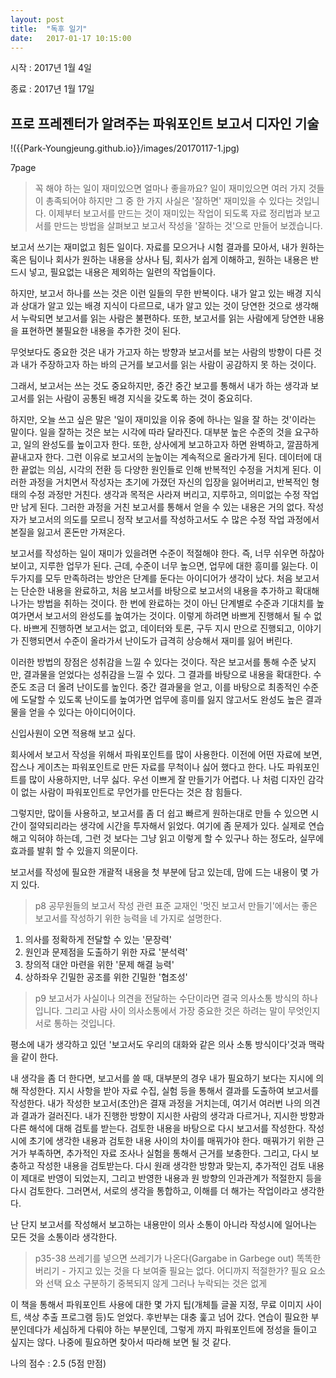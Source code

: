 ```yaml
---
layout: post
title:  "독후 일기"
date:   2017-01-17 10:15:00
---
```



시작 : 2017년 1월 4일

종료 : 2017년 1월 17일



## 프로 프레젠터가 알려주는 파워포인트 보고서 디자인 기술

!({{Park-Youngjeung.github.io}}/images/20170117-1.jpg)

7page

> 꼭 해야 하는 일이 재미있으면 얼마나 좋을까요? 일이 재미있으면 여러 가지 것들이 총족되어야 하지만 그 중 한 가지 사실은 '잘하면' 재미있을 수 있다는 것입니다. 이제부터 보고서를 만드는 것이 재미있는 작업이 되도록 자료 정리법과 보고서를 만드는 방법을 살펴보고 보고서 작성을 '잘하는 것'으로 만들어 보겠습니다.


  보고서 쓰기는 재미없고 힘든 일이다. 자료를 모으거나 시험 결과를 모아서, 내가 원하는 혹은 팀이나 회사가 원하는 내용을 상사나 팀, 회사가 쉽게 이해하고, 원하는 내용은 반드시 넣고, 필요없는 내용은 제외하는 일련의 작업들이다.

  하지만, 보고서 하나를 쓰는 것은 이런 일들의 무한 반복이다. 내가 알고 있는 배경 지식과 상대가 알고 있는 배경 지식이 다르므로, 내가 알고 있는 것이 당연한 것으로 생각해서 누락되면 보고서를 읽는 사람은 불편하다. 또한, 보고서를 읽는 사람에게 당연한 내용을 표현하면 불필요한 내용을 추가한 것이 된다.

  무엇보다도 중요한 것은 내가 가고자 하는 방향과 보고서를 보는 사람의 방향이 다른 것과 내가 주장하고자 하는 바의 근거를 보고서를 읽는 사람이 공감하지 못 하는 것이다.

  그래서, 보고서는 쓰는 것도 중요하지만, 중간 중간 보고를 통해서 내가 하는 생각과 보고서를 읽는 사람이 공통된 배경 지식을 갖도록 하는 것이 중요히다.

  하지만, 오늘 쓰고 싶은 말은 '일이 재미있을 이유 중에 하나는 일을 잘 하는 것'이라는 말이다. 일을 잘하는 것은 보는 시각에 따라 달라진다. 대부분 높은 수준의 것을 요구하고, 일의 완성도를 높이고자 한다. 또한, 상사에게 보고하고자 하면 완벽하고, 깔끔하게 끝내고자 한다. 그런 이유로 보고서의 눈높이는 계속적으로 올라가게 된다. 데이터에 대한 끝없는 의심, 시각의 전환 등 다양한 원인들로 인해 반복적인 수정을 거치게 된다. 이러한 과정을 거치면서 작성자는 초기에 가졌던 자신의 입장을 잃어버리고, 반복적인 형태의 수정 과정만 거친다. 생각과 목적은 사라져 버리고, 지루하고, 의미없는 수정 작업만 남게 된다. 그러한 과정을 거친 보고서를 통해서 얻을 수 있는 내용은 거의 없다. 작성자가 보고서의 의도를 모르니 정작 보고서를 작성하고서도 수 많은 수정 작업 과정에서 본질을 잃고서 혼돈만 가져온다.

  보고서를 작성하는 일이 재미가 있을려면 수준이 적절해야 한다. 즉, 너무 쉬우면 하찮아 보이고, 지루한 업무가 된다. 근데, 수준이 너무 높으면, 업무에 대한 흥미를 잃는다. 이 두가지를 모두 만족하려는 방안은 단계를 둔다는 아이디어가 생각이 났다. 처음 보고서는 단순한 내용을 완료하고, 처음 보고서를 바탕으로 보고서의 내용을 추가하고 확대해 나가는 방법을 취하는 것이다. 한 번에 완료하는 것이 아닌 단계별로 수준과 기대치를 높여가면서 보고서의 완성도를 높여가는 것이다. 이렇게 하려면 바쁘게 진행해서 될 수 없다. 바쁘게 진행하면 보고서는 없고, 데이터와 토론, 구두 지시 만으로 진행되고, 이야기가 진행되면서 수준이 올라가서 난이도가 급격히 상승해서 재미를 잃어 버린다.

  이러한 방법의 장점은 성취감을 느낄 수 있다는 것이다. 작은 보고서를 통해 수준 낮지만, 결과물을 얻었다는 성취감을 느낄 수 있다. 그 결과를 바탕으로 내용을 확대한다. 수준도 조금 더 올려 난이도를 높인다. 중간 결과물을 얻고, 이를 바탕으로 최종적인 수준에 도달할 수 있도록 난이도를 높여가면 업무에 흥미를 잃지 않고서도 완성도 높은 결과물을 얻을 수 있다는 아이디어이다.

  신입사원이 오면 적용해 보고 싶다.


회사에서 보고서 작성을 위해서 파워포인트를 많이 사용한다. 이전에 어떤 자료에 보면, 잡스나 게이츠는 파워포인트로 만든 자료를 무척이나 싫어 했다고 한다.
나도 파워포인트를 많이 사용하지만, 너무 싫다. 우선 이쁘게 잘 만들기가 어렵다. 나 처럼 디자인 감각이 없는 사람이 파워포인트로 무언가를 만든다는 것은 참 힘들다.


그렇지만, 많이들 사용하고, 보고서를 좀 더 쉽고 빠르게 원하는대로 만들 수 있으면 시간이 절약되리라는 생각에 시간을 투자해서 읽었다.
여기에 좀 문제가 있다. 실제로 연습해고 익혀야 하는데, 그런 것 보다는 그냥 읽고 이렇게 할 수 있구나 하는 정도라, 실무에 효과를 발휘 할 수 있을지 의문이다.

보고서를 작성에 필요한 개괄적 내용을 첫 부분에 담고 있는데, 맘에 드는 내용이 몇 가지 있다.

> p8
 공무원들의 보고서 작성 관련 표준 교재인 '멋진 보고서 만들기'에서는 좋은 보고서를 작성하기 위한 능력을 네 가지로 설명한다.
 1) 의사를 정확하게 전달할 수 있는 '문장력'
 2) 원인과 문제점을 도출하기 위한 자료 '분석력'
 3) 창의적 대안 마련을 위한 '문제 해결 능력'
 4) 상하좌우 긴밀한 공조를 위한 긴밀한 '협조성'


> p9
 보고서가 사실이나 의견을 전달하는 수단이라면 결국 의사소통 방식의 하나입니다. 그리고 사람 사이 의사소통에서 가장 중요한 것은 하려는 말이 무엇인지 서로 통하는 것입니다.

평소에 내가 생각하고 있던 '보고서도 우리의 대화와 같은 의사 소통 방식이다'것과 맥락을 같이 한다.

내 생각을 좀 더 한다면, 보고서를 쓸 때, 대부분의 경우 내가 필요하기 보다는 지시에 의해 작성한다. 지시 사항을 받아 자료 수집, 실험 등을 통해서 결과를 도출하여 보고서를 작성한다.
내가 작성한 보고서(초안)은 결재 과정을 거치는데, 여기서 여러번 나의 의견과 결과가 걸러진다. 내가 진행한 방향이 지시한 사람의 생각과 다르거나, 지시한 방향과 다른 해석에 대해 검토를 받는다.
검토한 내용을 바탕으로 다시 보고서를 작성한다. 작성시에 초기에 생각한 내용과 검토한 내용 사이의 차이를 매꿔가야 한다. 매꿔가기 위한 근거가 부족하면, 추가적인 자료 조사나 실험을 통해서 근거를 보충한다.
그리고, 다시 보충하고 작성한 내용을 검토받는다. 다시 원래 생각한 방향과 맞는지, 추가적인 검토 내용이 제대로 반영이 되었는지, 그리고 반영한 내용과 원 방향의 인과관계가 적절한지 등을 다시 검토한다.
그러면서, 서로의 생각을 통합하고, 이해를 더 해가는 작업이라고 생각한다.

난 단지 보고서를 작성해서 보고하는 내용만이 의사 소통이 아니라 작성시에 일어나는 모든 것을 소통이라 생각한다.




> p35-38
 쓰레기를 넣으면 쓰레기가 나온다(Gargabe in Garbege out)
 똑똑한 버리기 - 가지고 있는 것을 다 보여줄 필요는 없다.
 어디까지 적절한가? 필요 요소와 선택 요소 구분하기
 중복되지 않게 그러나 누락되는 것은 없게



이 책을 통해서 파워포인트 사용에 대한 몇 가지 팁(개체틀 글꼴 지정, 무료 이미지 사이트, 색상 추출 프로그램 등)도 얻었다.
후반부는 대충 훑고 넘어 갔다. 연습이 필요한 부분인데다가 세심하게 다뤄야 하는 부분인데, 그렇게 까지 파워포인트에 정성을 들이고 싶지는 않다.
나중에 필요하면 찾아서 따라해 보면 될 것 같다.

나의 점수 : 2.5 (5점 만점)
